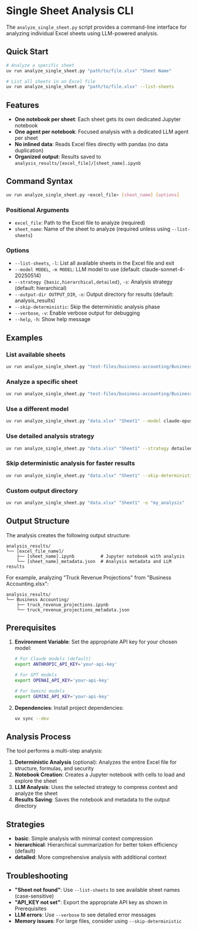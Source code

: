 # Single Sheet Analysis CLI

The `analyze_single_sheet.py` script provides a command-line interface for analyzing individual Excel sheets using LLM-powered analysis.

## Quick Start

```bash
# Analyze a specific sheet
uv run analyze_single_sheet.py "path/to/file.xlsx" "Sheet Name"

# List all sheets in an Excel file
uv run analyze_single_sheet.py "path/to/file.xlsx" --list-sheets
```

## Features

- **One notebook per sheet**: Each sheet gets its own dedicated Jupyter notebook
- **One agent per notebook**: Focused analysis with a dedicated LLM agent per sheet
- **No inlined data**: Reads Excel files directly with pandas (no data duplication)
- **Organized output**: Results saved to `analysis_results/[excel_file]/[sheet_name].ipynb`

## Command Syntax

```bash
uv run analyze_single_sheet.py <excel_file> [sheet_name] [options]
```

### Positional Arguments

- `excel_file`: Path to the Excel file to analyze (required)
- `sheet_name`: Name of the sheet to analyze (required unless using `--list-sheets`)

### Options

- `--list-sheets`, `-l`: List all available sheets in the Excel file and exit
- `--model MODEL`, `-m MODEL`: LLM model to use (default: claude-sonnet-4-20250514)
- `--strategy {basic,hierarchical,detailed}`, `-s`: Analysis strategy (default: hierarchical)
- `--output-dir OUTPUT_DIR`, `-o`: Output directory for results (default: analysis_results)
- `--skip-deterministic`: Skip the deterministic analysis phase
- `--verbose`, `-v`: Enable verbose output for debugging
- `--help`, `-h`: Show help message

## Examples

### List available sheets

```bash
uv run analyze_single_sheet.py "test-files/business-accounting/Business Accounting.xlsx" -l
```

### Analyze a specific sheet

```bash
uv run analyze_single_sheet.py "test-files/business-accounting/Business Accounting.xlsx" "Truck Revenue Projections"
```

### Use a different model

```bash
uv run analyze_single_sheet.py "data.xlsx" "Sheet1" --model claude-opus-4-20250514
```

### Use detailed analysis strategy

```bash
uv run analyze_single_sheet.py "data.xlsx" "Sheet1" --strategy detailed
```

### Skip deterministic analysis for faster results

```bash
uv run analyze_single_sheet.py "data.xlsx" "Sheet1" --skip-deterministic
```

### Custom output directory

```bash
uv run analyze_single_sheet.py "data.xlsx" "Sheet1" -o "my_analysis"
```

## Output Structure

The analysis creates the following output structure:

```
analysis_results/
└── [excel_file_name]/
    ├── [sheet_name].ipynb          # Jupyter notebook with analysis
    └── [sheet_name]_metadata.json  # Analysis metadata and LLM results
```

For example, analyzing "Truck Revenue Projections" from "Business Accounting.xlsx":

```
analysis_results/
└── Business Accounting/
    ├── truck_revenue_projections.ipynb
    └── truck_revenue_projections_metadata.json
```

## Prerequisites

1. **Environment Variable**: Set the appropriate API key for your chosen model:

   ```bash
   # For Claude models (default)
   export ANTHROPIC_API_KEY='your-api-key'

   # For GPT models
   export OPENAI_API_KEY='your-api-key'

   # For Gemini models
   export GEMINI_API_KEY='your-api-key'
   ```

1. **Dependencies**: Install project dependencies:

   ```bash
   uv sync --dev
   ```

## Analysis Process

The tool performs a multi-step analysis:

1. **Deterministic Analysis** (optional): Analyzes the entire Excel file for structure, formulas, and security
1. **Notebook Creation**: Creates a Jupyter notebook with cells to load and explore the sheet
1. **LLM Analysis**: Uses the selected strategy to compress context and analyze the sheet
1. **Results Saving**: Saves the notebook and metadata to the output directory

## Strategies

- **basic**: Simple analysis with minimal context compression
- **hierarchical**: Hierarchical summarization for better token efficiency (default)
- **detailed**: More comprehensive analysis with additional context

## Troubleshooting

- **"Sheet not found"**: Use `--list-sheets` to see available sheet names (case-sensitive)
- **"API_KEY not set"**: Export the appropriate API key as shown in Prerequisites
- **LLM errors**: Use `--verbose` to see detailed error messages
- **Memory issues**: For large files, consider using `--skip-deterministic`
